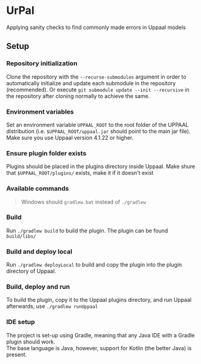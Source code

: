 # UrPal
Applying sanity checks to find commonly made errors in Uppaal models
## Setup
### Repository initialization
Clone the repository with the ```--recurse-submodules``` argument in order to automatically initialize and update each submodule in the repository (recommended).
Or execute ```git submodule update --init --recursive``` in the repository after cloning normally to achieve the same.
### Environment variables
Set an environment variable ```UPPAAL_ROOT``` to the root folder of the UPPAAL distribution (i.e. ```$UPPAAL_ROOT/uppaal.jar``` should point to the main jar file). Make sure you use Uppaal version 4.1.22 or higher.
### Ensure plugin folder exists
Plugins should be placed in the plugins directory inside Uppaal. Make shure that ```$UPPAAL_ROOT/plugins/``` exists, make it if it doesn't exist

### Available commands
> Windows should ```gradlew.bat``` instead of ```./gradlew```
### Build
Run ```./gradlew build``` to build the plugin. The plugin can be found ```build/libs/```
### Build and deploy local
Run ```./gradlew deployLocal``` to build and copy the plugin into the plugin directory of Uppaal.
### Build, deploy and run
To build the plugin, copy it to the Uppaal plugins directory, and run Uppaal afterwards, use ```./gradlew runUppaal```

### IDE setup
The project is set-up using Gradle, meaning that any Java IDE with a Gradle plugin should work.  
The base language is Java, however, support for Kotlin (the better Java) is present.
